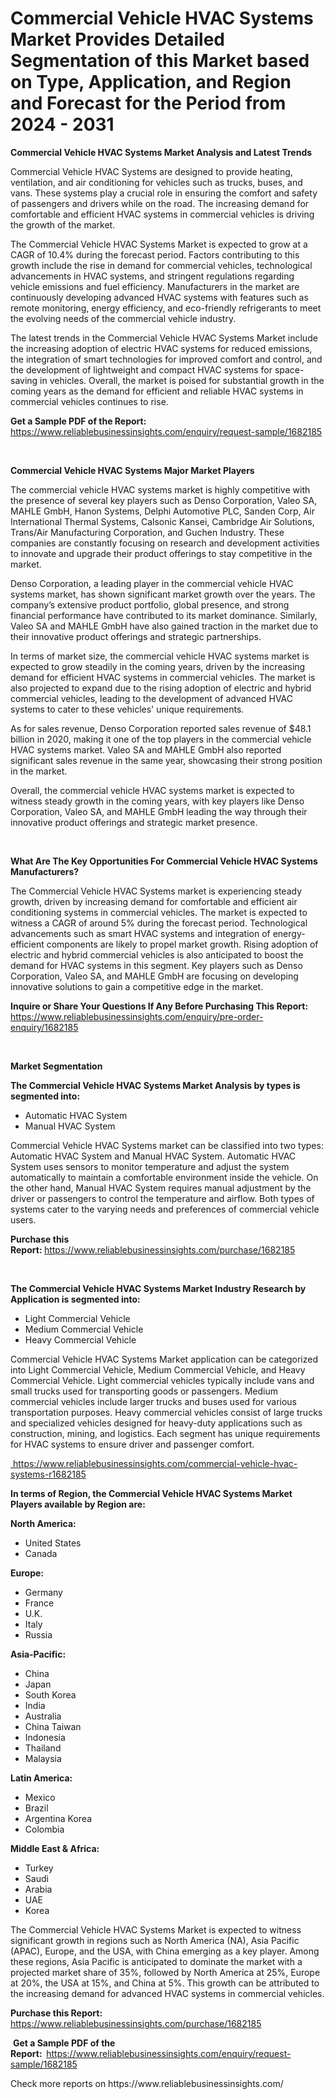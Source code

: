 <p><h1>Commercial Vehicle HVAC Systems Market Provides Detailed Segmentation of this Market based on Type, Application, and Region and Forecast for the Period from 2024 - 2031</h1></p><p><strong>Commercial Vehicle HVAC Systems Market Analysis and Latest Trends</strong></p>
<p><p>Commercial Vehicle HVAC Systems are designed to provide heating, ventilation, and air conditioning for vehicles such as trucks, buses, and vans. These systems play a crucial role in ensuring the comfort and safety of passengers and drivers while on the road. The increasing demand for comfortable and efficient HVAC systems in commercial vehicles is driving the growth of the market.</p><p>The Commercial Vehicle HVAC Systems Market is expected to grow at a CAGR of 10.4% during the forecast period. Factors contributing to this growth include the rise in demand for commercial vehicles, technological advancements in HVAC systems, and stringent regulations regarding vehicle emissions and fuel efficiency. Manufacturers in the market are continuously developing advanced HVAC systems with features such as remote monitoring, energy efficiency, and eco-friendly refrigerants to meet the evolving needs of the commercial vehicle industry.</p><p>The latest trends in the Commercial Vehicle HVAC Systems Market include the increasing adoption of electric HVAC systems for reduced emissions, the integration of smart technologies for improved comfort and control, and the development of lightweight and compact HVAC systems for space-saving in vehicles. Overall, the market is poised for substantial growth in the coming years as the demand for efficient and reliable HVAC systems in commercial vehicles continues to rise.</p></p>
<p><strong>Get a Sample PDF of the Report:&nbsp;</strong> <a href="https://www.reliablebusinessinsights.com/enquiry/request-sample/1682185">https://www.reliablebusinessinsights.com/enquiry/request-sample/1682185</a></p>
<p>&nbsp;</p>
<p><strong>Commercial Vehicle HVAC Systems Major Market Players</strong></p>
<p><p>The commercial vehicle HVAC systems market is highly competitive with the presence of several key players such as Denso Corporation, Valeo SA, MAHLE GmbH, Hanon Systems, Delphi Automotive PLC, Sanden Corp, Air International Thermal Systems, Calsonic Kansei, Cambridge Air Solutions, Trans/Air Manufacturing Corporation, and Guchen Industry. These companies are constantly focusing on research and development activities to innovate and upgrade their product offerings to stay competitive in the market.</p><p>Denso Corporation, a leading player in the commercial vehicle HVAC systems market, has shown significant market growth over the years. The company’s extensive product portfolio, global presence, and strong financial performance have contributed to its market dominance. Similarly, Valeo SA and MAHLE GmbH have also gained traction in the market due to their innovative product offerings and strategic partnerships.</p><p>In terms of market size, the commercial vehicle HVAC systems market is expected to grow steadily in the coming years, driven by the increasing demand for efficient HVAC systems in commercial vehicles. The market is also projected to expand due to the rising adoption of electric and hybrid commercial vehicles, leading to the development of advanced HVAC systems to cater to these vehicles' unique requirements.</p><p>As for sales revenue, Denso Corporation reported sales revenue of $48.1 billion in 2020, making it one of the top players in the commercial vehicle HVAC systems market. Valeo SA and MAHLE GmbH also reported significant sales revenue in the same year, showcasing their strong position in the market.</p><p>Overall, the commercial vehicle HVAC systems market is expected to witness steady growth in the coming years, with key players like Denso Corporation, Valeo SA, and MAHLE GmbH leading the way through their innovative product offerings and strategic market presence.</p></p>
<p>&nbsp;</p>
<p><strong>What Are The Key Opportunities For Commercial Vehicle HVAC Systems Manufacturers?</strong></p>
<p><p>The Commercial Vehicle HVAC Systems market is experiencing steady growth, driven by increasing demand for comfortable and efficient air conditioning systems in commercial vehicles. The market is expected to witness a CAGR of around 5% during the forecast period. Technological advancements such as smart HVAC systems and integration of energy-efficient components are likely to propel market growth. Rising adoption of electric and hybrid commercial vehicles is also anticipated to boost the demand for HVAC systems in this segment. Key players such as Denso Corporation, Valeo SA, and MAHLE GmbH are focusing on developing innovative solutions to gain a competitive edge in the market.</p></p>
<p><strong>Inquire or Share Your Questions If Any Before Purchasing This Report:</strong> <a href="https://www.reliablebusinessinsights.com/enquiry/pre-order-enquiry/1682185">https://www.reliablebusinessinsights.com/enquiry/pre-order-enquiry/1682185</a></p>
<p>&nbsp;</p>
<p><strong>Market Segmentation</strong></p>
<p><strong>The Commercial Vehicle HVAC Systems Market Analysis by types is segmented into:</strong></p>
<p><ul><li>Automatic HVAC System</li><li>Manual HVAC System</li></ul></p>
<p><p>Commercial Vehicle HVAC Systems market can be classified into two types: Automatic HVAC System and Manual HVAC System. Automatic HVAC System uses sensors to monitor temperature and adjust the system automatically to maintain a comfortable environment inside the vehicle. On the other hand, Manual HVAC System requires manual adjustment by the driver or passengers to control the temperature and airflow. Both types of systems cater to the varying needs and preferences of commercial vehicle users.</p></p>
<p><strong>Purchase this Report:&nbsp;</strong><a href="https://www.reliablebusinessinsights.com/purchase/1682185">https://www.reliablebusinessinsights.com/purchase/1682185</a></p>
<p>&nbsp;</p>
<p><strong>The Commercial Vehicle HVAC Systems Market Industry Research by Application is segmented into:</strong></p>
<p><ul><li>Light Commercial Vehicle</li><li>Medium Commercial Vehicle</li><li>Heavy Commercial Vehicle</li></ul></p>
<p><p>Commercial Vehicle HVAC Systems Market application can be categorized into Light Commercial Vehicle, Medium Commercial Vehicle, and Heavy Commercial Vehicle. Light commercial vehicles typically include vans and small trucks used for transporting goods or passengers. Medium commercial vehicles include larger trucks and buses used for various transportation purposes. Heavy commercial vehicles consist of large trucks and specialized vehicles designed for heavy-duty applications such as construction, mining, and logistics. Each segment has unique requirements for HVAC systems to ensure driver and passenger comfort.</p></p>
<p><a href="https://www.reliablebusinessinsights.com/commercial-vehicle-hvac-systems-r1682185">&nbsp;https://www.reliablebusinessinsights.com/commercial-vehicle-hvac-systems-r1682185</a></p>
<p><strong>In terms of Region, the Commercial Vehicle HVAC Systems Market Players available by Region are:</strong></p>
<p>
    <p> <strong> North America: </strong>
        <ul>
            <li>United States</li>
            <li>Canada</li>
        </ul>
        </p> 
    <p> <strong> Europe: </strong>
        <ul>
            <li>Germany</li>
            <li>France</li>
            <li>U.K.</li>
            <li>Italy</li>
            <li>Russia</li>
        </ul>
        </p> 
    <p> <strong> Asia-Pacific: </strong>
        <ul>
            <li>China</li>
            <li>Japan</li>
            <li>South Korea</li>
            <li>India</li>
            <li>Australia</li>
            <li>China Taiwan</li>
            <li>Indonesia</li>
            <li>Thailand</li>
            <li>Malaysia</li>
        </ul>
        </p> 
    <p> <strong> Latin America: </strong>
        <ul>
            <li>Mexico</li>
            <li>Brazil</li>
            <li>Argentina Korea</li>
            <li>Colombia</li>
        </ul>
        </p> 
    <p> <strong> Middle East & Africa: </strong>
        <ul>
            <li>Turkey</li>
            <li>Saudi</li>
            <li>Arabia</li>
            <li>UAE</li>
            <li>Korea</li>
        </ul>
    </p>
    </p>
<p><p>The Commercial Vehicle HVAC Systems Market is expected to witness significant growth in regions such as North America (NA), Asia Pacific (APAC), Europe, and the USA, with China emerging as a key player. Among these regions, Asia Pacific is anticipated to dominate the market with a projected market share of 35%, followed by North America at 25%, Europe at 20%, the USA at 15%, and China at 5%. This growth can be attributed to the increasing demand for advanced HVAC systems in commercial vehicles.</p></p>
<p><strong>Purchase this Report: </strong><a href="https://www.reliablebusinessinsights.com/purchase/1682185">https://www.reliablebusinessinsights.com/purchase/1682185</a></p>
<p>&nbsp;<strong>Get a Sample PDF of the Report:&nbsp;&nbsp;</strong><a href="https://www.reliablebusinessinsights.com/enquiry/request-sample/1682185">https://www.reliablebusinessinsights.com/enquiry/request-sample/1682185</a></p>
<p><strong></strong></p>
<p>Check more reports on https://www.reliablebusinessinsights.com/</p>